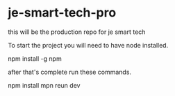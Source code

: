 # je-smart-tech-pro
this will be the production repo for je smart tech

To start the project you will need to have node installed.

npm install -g npm


after that's complete run these commands.

npm install
mpn reun dev
